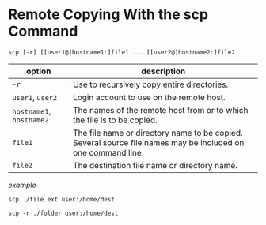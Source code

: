 # Remote Copying With the scp Command

```
scp [-r] [[user1@]hostname1:]file1 ... [[user2@]hostname2:]file2
```

option | description
--- | ---
`-r` | Use to recursively copy entire directories.
`user1`, `user2` | Login account to use on the remote host.
`hostname1`, `hostname2` | The names of the remote host from or to which the file is to be copied.
`file1` | The file name or directory name to be copied. Several source file names may be included on one command line.
`file2` | The destination file name or directory name.

*example*
```
scp ./file.ext user:/home/dest
```
```
scp -r ./folder user:/home/dest
```